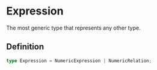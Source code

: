 # Expression

The most generic type that represents any other type.

## Definition

```ts
type Expression = NumericExpression | NumericRelation;
```
